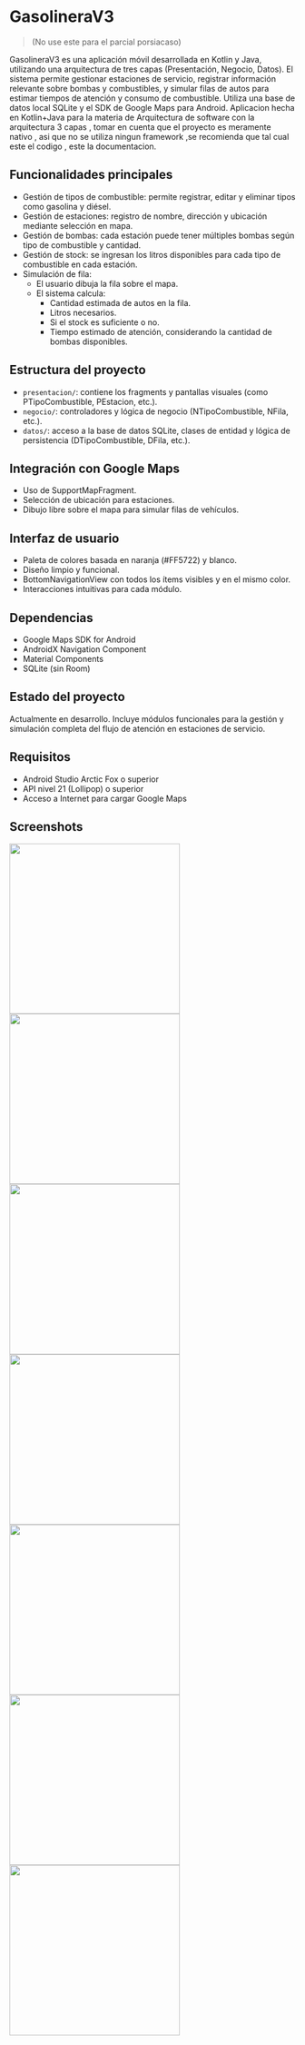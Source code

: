 # GasolineraV3
> (No use este para el parcial porsiacaso)

GasolineraV3 es una aplicación móvil desarrollada en Kotlin y Java, utilizando una arquitectura de tres capas (Presentación, Negocio, Datos). El sistema permite gestionar estaciones de servicio, registrar información relevante sobre bombas y combustibles, y simular filas de autos para estimar tiempos de atención y consumo de combustible. Utiliza una base de datos local SQLite y el SDK de Google Maps para Android.
Aplicacion hecha en Kotlin+Java para la materia de Arquitectura de software con la arquitectura 3 capas , tomar en cuenta que el proyecto es meramente nativo , asi que no se utiliza ningun framework ,se recomienda que tal cual este el codigo , este la documentacion.
## Funcionalidades principales

- Gestión de tipos de combustible: permite registrar, editar y eliminar tipos como gasolina y diésel.
- Gestión de estaciones: registro de nombre, dirección y ubicación mediante selección en mapa.
- Gestión de bombas: cada estación puede tener múltiples bombas según tipo de combustible y cantidad.
- Gestión de stock: se ingresan los litros disponibles para cada tipo de combustible en cada estación.
- Simulación de fila:
  - El usuario dibuja la fila sobre el mapa.
  - El sistema calcula:
    - Cantidad estimada de autos en la fila.
    - Litros necesarios.
    - Si el stock es suficiente o no.
    - Tiempo estimado de atención, considerando la cantidad de bombas disponibles.

## Estructura del proyecto

- `presentacion/`: contiene los fragments y pantallas visuales (como PTipoCombustible, PEstacion, etc.).
- `negocio/`: controladores y lógica de negocio (NTipoCombustible, NFila, etc.).
- `datos/`: acceso a la base de datos SQLite, clases de entidad y lógica de persistencia (DTipoCombustible, DFila, etc.).

## Integración con Google Maps

- Uso de SupportMapFragment.
- Selección de ubicación para estaciones.
- Dibujo libre sobre el mapa para simular filas de vehículos.

## Interfaz de usuario

- Paleta de colores basada en naranja (#FF5722) y blanco.
- Diseño limpio y funcional.
- BottomNavigationView con todos los ítems visibles y en el mismo color.
- Interacciones intuitivas para cada módulo.

## Dependencias

- Google Maps SDK for Android
- AndroidX Navigation Component
- Material Components
- SQLite (sin Room)

## Estado del proyecto

Actualmente en desarrollo. Incluye módulos funcionales para la gestión y simulación completa del flujo de atención en estaciones de servicio.

## Requisitos

- Android Studio Arctic Fox o superior
- API nivel 21 (Lollipop) o superior
- Acceso a Internet para cargar Google Maps

## Screenshots

<img src="https://github.com/user-attachments/assets/0604f690-beb5-43d4-a62c-9da461bfabdc" width="300" />
<img src="https://github.com/user-attachments/assets/e410bc5a-6b79-4160-87c5-0b5b3e43ca3a" width="300" />
<img src="https://github.com/user-attachments/assets/ffa59078-a1a4-443a-8433-c2efd65d669d" width="300" />
<img src="https://github.com/user-attachments/assets/28ee59bb-43f7-4954-aa48-31f1c62a3eeb" width="300" />
<img src="https://github.com/user-attachments/assets/f9a7bee6-7cab-42a9-8fb5-b824fe6826b6" width="300" />
<img src="https://github.com/user-attachments/assets/db4da954-79bc-46bf-822e-d38f4323d565" width="300" />
<img src="https://github.com/user-attachments/assets/bdd47907-e20f-490b-8a4d-718fe6eec820" width="300" />

